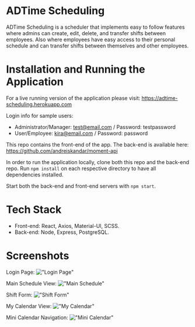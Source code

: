# ADTime Scheduling

ADTime Scheduling is a scheduler that implements easy to follow features where admins can create, edit, delete, and transfer shifts between employees. Also where employees have easy access to their personal schedule and can transfer shifts between themselves and other employees. 

# Installation and Running the Application

For a live running version of the application please visit: https://adtime-scheduling.herokuapp.com

Login info for sample users:

- Administrator/Manager: test@email.com / Password: testpassword
- User/Employee: kira@email.com / Password: password

This repo contains the front-end of the app. The back-end is available here: https://github.com/andreiskandar/moment-api
 
In order to run the application locally, clone both this repo and the back-end repo. Run ```npm install``` on each respective directory to have all dependencies installed.  

Start both the back-end and front-end servers with ```npm start```. 

# Tech Stack

- Front-end: React, Axios, Material-UI, SCSS.
- Back-end: Node, Express, PostgreSQL. 

# Screenshots 

Login Page:
!["Login Page"](https://github.com/andreiskandar/moment/blob/60b8a84bac286d2eeff4b566d3b16f2864845062/public/images/screenshots/Login.png?raw=true)

Main Schedule View:
!["Main Schedule"](https://github.com/andreiskandar/moment/blob/60b8a84bac286d2eeff4b566d3b16f2864845062/public/images/screenshots/MainSchedule.png?raw=true)

Shift Form:
!["Shift Form"](https://github.com/andreiskandar/moment/blob/60b8a84bac286d2eeff4b566d3b16f2864845062/public/images/screenshots/ShiftForm.png?raw=true)

My Calendar View:
!["My Calendar"](https://github.com/andreiskandar/moment/blob/60b8a84bac286d2eeff4b566d3b16f2864845062/public/images/screenshots/MyCalendar.png?raw=true)

Mini Calendar Navigation:
!["Mini Calendar"](https://github.com/andreiskandar/moment/blob/60b8a84bac286d2eeff4b566d3b16f2864845062/public/images/screenshots/MiniCalendar.png?raw=true)



